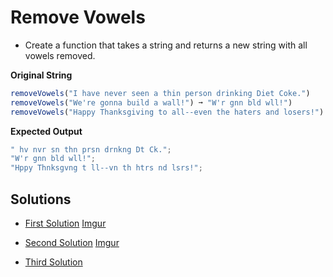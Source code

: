 # Remove Vowels

- Create a function that takes a string and returns a new string with all vowels removed.

**Original String**

```javascript
removeVowels("I have never seen a thin person drinking Diet Coke.")
removeVowels("We're gonna build a wall!") ➞ "W'r gnn bld wll!")
removeVowels("Happy Thanksgiving to all--even the haters and losers!")
```

**Expected Output**

```javascript
" hv nvr sn thn prsn drnkng Dt Ck.";
"W'r gnn bld wll!";
"Hppy Thnksgvng t ll--vn th htrs nd lsrs!";
```

## Solutions

- [First Solution](https://github.com/bidodev/remove-vowel/tree/first-solution)
  [Imgur](https://i.imgur.com/rkeGM67.png)

- [Second Solution](https://github.com/bidodev/remove-vowel/tree/second-solution)
  [Imgur](https://i.imgur.com/rkeGM67.png)
- [Third Solution](https://github.com/bidodev/remove-vowel/tree/third-solution)
